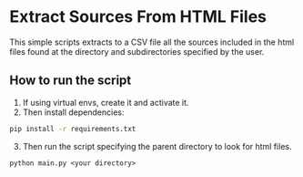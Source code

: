 # Extract Sources From HTML Files

This simple scripts extracts to a CSV file all the sources included in the html files found at the directory and subdirectories specified by the user.

## How to run the script

1. If using virtual envs, create it and activate it.
2. Then install dependencies:
```bash
pip install -r requirements.txt
```
3. Then run the script specifying the parent directory to look for html files.
```
python main.py <your directory>
```